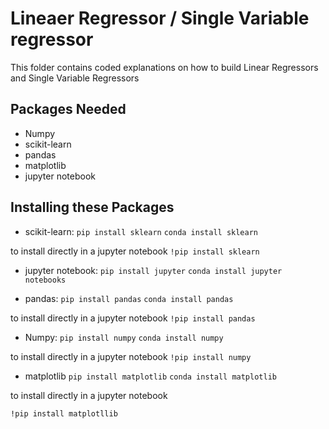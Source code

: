 # Lineaer Regressor / Single Variable regressor

 This folder contains coded explanations on how to build Linear Regressors and Single Variable Regressors

 ## Packages Needed

 - Numpy
 - scikit-learn
 - pandas
 - matplotlib
 - jupyter notebook

 ## Installing these Packages
- scikit-learn:
 `pip install sklearn`
 `conda install sklearn`

 to install directly in a jupyter notebook
 `!pip install sklearn`

- jupyter notebook:
 `pip install jupyter`
`conda install jupyter notebooks`

- pandas:
`pip install pandas`
`conda install pandas`

to install directly in a jupyter notebook
`!pip install pandas`

- Numpy:
`pip install numpy`
`conda install numpy`

to install directly in a jupyter notebook
`!pip install numpy`

- matplotlib
`pip install matplotlib`
`conda install matplotlib`

to install directly in a jupyter notebook

`!pip install matplotllib`

